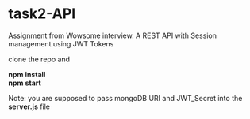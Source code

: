 # task2-API
Assignment from Wowsome interview. A REST API with Session management using JWT Tokens

clone the repo and  

**npm install**  
**npm start**  

Note: you are supposed to pass mongoDB URI and JWT_Secret into the **server.js** file
